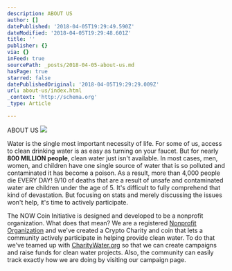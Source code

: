 ```yaml
---
description: ABOUT US
author: []
datePublished: '2018-04-05T19:29:49.590Z'
dateModified: '2018-04-05T19:29:48.601Z'
title: ''
publisher: {}
via: {}
inFeed: true
sourcePath: _posts/2018-04-05-about-us.md
hasPage: true
starred: false
datePublishedOriginal: '2018-04-05T19:29:29.009Z'
url: about-us/index.html
_context: 'http://schema.org'
_type: Article

---
```

ABOUT US
![](https://the-grid-user-content.s3-us-west-2.amazonaws.com/8340e58f-9e2f-4264-807e-5c7b9fd7de4f.jpg)

Water is the single most important necessity of life. For some of us,
access to clean drinking water is as easy as turning on your faucet. 
But for nearly **800 MILLION people**, clean water just isn't available. In most cases, men, women, and children have one single 
source of water that is so polluted and contaminated it has become a 
poison. As a result, more than 4,000 people die EVERY DAY! 9/10 of 
deaths that are a result of unsafe and contaminated water are children 
under the age of 5\. It's difficult to fully comprehend that kind of 
devastation. But focusing on stats and merely discussing the issues 
won't help, it's time to actively participate.

The NOW Coin Initiative is designed and
developed to be a nonprofit organization. What does that mean? We are a
registered [Nonprofit Organization][0]
and we've created a Crypto Charity and coin that lets a community 
actively participate in helping provide clean water. To do that we've 
teamed up with [CharityWater.org][1]
so that we can create campaigns and raise funds for clean water 
projects. Also, the community can easily track exactly how we are doing 
by visiting our campaign page.

[0]: http://kepler.sos.ca.gov/
[1]: http://charitywater.org/